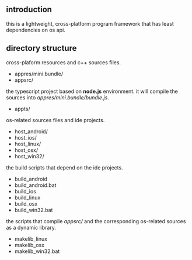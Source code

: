 ## introduction

this is a lightweight, cross-platform program framework
that has least dependencies on os api.

## directory structure

cross-plaform resources and c++ sources files.

* appres/mini.bundle/
* appsrc/

the typescript project based on **node.js** environment.
it will compile the sources into *appres/mini.bundle/bundle.js*.

* appts/

os-related sources files and ide projects.

* host_android/
* host_ios/
* host_linux/
* host_osx/
* host_win32/

the build scripts that depend on the ide projects.

* build_android
* build_android.bat
* build_ios
* build_linux
* build_osx
* build_win32.bat

the scripts that compile *appsrc/* and
the corresponding os-related sources as a dynamic library.

* makelib_linux
* makelib_osx
* makelib_win32.bat
